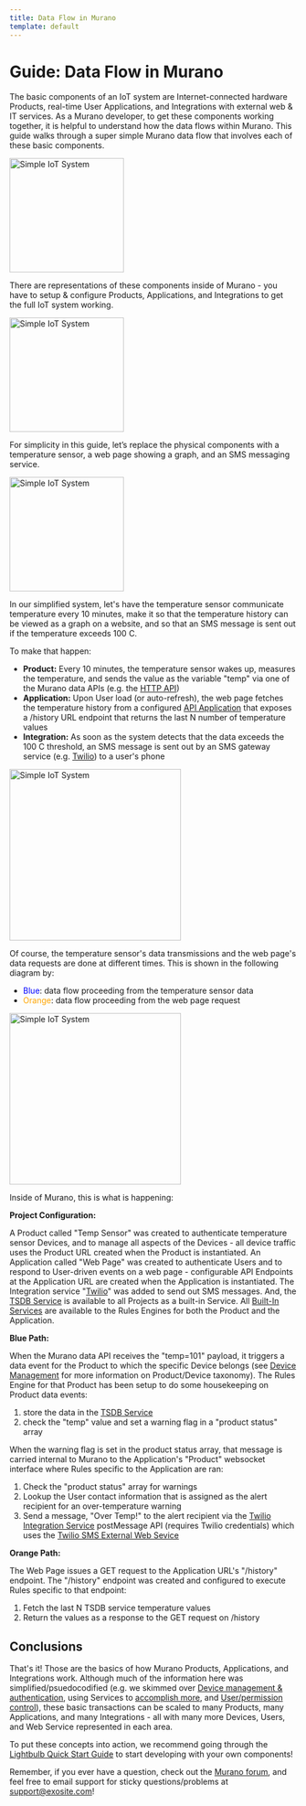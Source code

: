 ```yaml
---
title: Data Flow in Murano
template: default
---
```


# Guide: Data Flow in Murano

The basic components of an IoT system are Internet-connected hardware Products, real-time User Applications, and Integrations with external web & IT services.  As a Murano developer, to get these components working together, it is helpful to understand how the data flows within Murano.  This guide walks through a super simple Murano data flow that involves each of these basic components.

<img src="/guides/assets/mdf-iot-simple-diagram.png" height="200" alt="Simple IoT System">


There are representations of these components inside of Murano - you have to setup & configure Products, Applications, and Integrations to get the full IoT system working.

<img src="../assets/mdf-iot-simple-diagram-murano.png" height="200" alt="Simple IoT System">

For simplicity in this guide, let’s replace the physical components with a temperature sensor, a web page showing a graph, and an SMS messaging service. 

<img src="../assets/mdf-iot-component-diagram.png" height="200" alt="Simple IoT System">

In our simplified system, let's have the temperature sensor communicate temperature every 10 minutes, make it so that the temperature history can be viewed as a graph on a website, and so that an SMS message is sent out if the temperature exceeds 100 C.  

To make that happen:
* **Product:** Every 10 minutes, the temperature sensor wakes up, measures the temperature, and sends the value as the variable "temp" via one of the Murano data APIs (e.g. the <a href="../../reference/products/device-api/http/" target="_blank">HTTP API</a>)
* **Application:** Upon User load (or auto-refresh), the web page fetches the temperature history from a configured <a href="../api-application/" target="_blank">API Application</a> that exposes a /history URL endpoint that returns the last N number of temperature values
* **Integration:** As soon as the system detects that the data exceeds the 100 C threshold, an SMS message is sent out by an SMS gateway service (e.g. <a href="../../reference/services/twilio/" target="_blank">Twilio</a>) to a user's phone
 
<img src="../assets/mdf-iot-component-external-flow.png" height="300" alt="Simple IoT System">

Of course, the temperature sensor's data transmissions and the web page's data requests are done at different times.  This is shown in the following diagram by:
* <span style="color:blue">Blue</span>: data flow proceeding from the temperature sensor data
* <span style="color:orange">Orange</span>: data flow proceeding from the web page request

<img src="../assets/mdf-murano-internal-flow.png" height="300" alt="Simple IoT System">

Inside of Murano, this is what is happening:

**Project Configuration:**

A Product called "Temp Sensor" was created to authenticate temperature sensor Devices, and to manage all aspects of the Devices - all device traffic uses the Product URL created when the Product is instantiated.  An Application called "Web Page" was created to authenticate Users and to respond to User-driven events on a web page - configurable API Endpoints at the Application URL are created when the Application is instantiated. The Integration service "<a href="../../reference/services/twilio/" target="_blank">Twilio</a>" was added to send out SMS messages.  And, the <a href="../../reference/services/tsdb/" target="_blank">TSDB Service</a> is available to all Projects as a built-in Service.  All <a href="../../reference/services/" target="_blank">Built-In Services</a> are available to the Rules Engines for both the Product and the Application.  

**Blue Path:** 

When the Murano data API receives the "temp=101" payload, it triggers a data event for the Product to which the specific Device belongs (see <a href="../device-management/" target="_blank">Device Management</a> for more information on Product/Device taxonomy).  The Rules Engine for that Product has been setup to do some housekeeping on Product data events:
1. store the data in the <a href="../../reference/services/tsdb/" target="_blank">TSDB Service</a>
2. check the "temp" value and set a warning flag in a "product status" array

When the warning flag is set in the product status array, that message is carried internal to Murano to the Application's "Product" websocket interface where Rules specific to the Application are ran:

1. Check the "product status" array for warnings
2. Lookup the User contact information that is assigned as the alert recipient for an over-temperature warning
3. Send a message, "Over Temp!" to the alert recipient via the <a href="../../reference/services/twilio/" target="_blank">Twilio Integration Service</a> postMessage API (requires Twilio credentials) which uses the <a href="https://www.twilio.com" target="_blank">Twilio SMS External Web Sevice</a>


**Orange Path:**

The Web Page issues a GET request to the Application URL's "/history" endpoint.  The "/history" endpoint was created and configured to execute Rules specific to that endpoint:

1. Fetch the last N TSDB service temperature values
2. Return the values as a response to the GET request on /history

## Conclusions

That's it!  Those are the basics of how Murano Products, Applications, and Integrations work. Although much of the information here was simplified/psuedocodified (e.g. we skimmed over <a href="../device-management/" target="_blank">Device management & authentication</a>, using Services to <a href="../keystore-service/" target="_blank">accomplish more</a>, and <a href="../user-management/" target="_blank">User/permission control</a>), these basic transactions can be scaled to many Products, many Applications, and many Integrations - all with many more Devices, Users, and Web Service represented in each area.

To put these concepts into action, we recommend going through the <a href="../../quickstarts/lightbulb/" target="_blank">Lightbulb Quick Start Guide</a> to start developing with your own components!

Remember, if you ever have a question, check out the <a href="https://community.exosite.com/" target="_blank">Murano forum</a>, and feel free to email support for sticky questions/problems at support@exosite.com!







